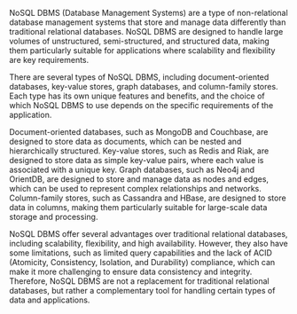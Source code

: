 NoSQL DBMS (Database Management Systems) are a type of non-relational database management systems that store and manage data differently than traditional relational databases. NoSQL DBMS are designed to handle large volumes of unstructured, semi-structured, and structured data, making them particularly suitable for applications where scalability and flexibility are key requirements.

There are several types of NoSQL DBMS, including document-oriented databases, key-value stores, graph databases, and column-family stores. Each type has its own unique features and benefits, and the choice of which NoSQL DBMS to use depends on the specific requirements of the application.

Document-oriented databases, such as MongoDB and Couchbase, are designed to store data as documents, which can be nested and hierarchically structured. Key-value stores, such as Redis and Riak, are designed to store data as simple key-value pairs, where each value is associated with a unique key. Graph databases, such as Neo4j and OrientDB, are designed to store and manage data as nodes and edges, which can be used to represent complex relationships and networks. Column-family stores, such as Cassandra and HBase, are designed to store data in columns, making them particularly suitable for large-scale data storage and processing.

NoSQL DBMS offer several advantages over traditional relational databases, including scalability, flexibility, and high availability. However, they also have some limitations, such as limited query capabilities and the lack of ACID (Atomicity, Consistency, Isolation, and Durability) compliance, which can make it more challenging to ensure data consistency and integrity. Therefore, NoSQL DBMS are not a replacement for traditional relational databases, but rather a complementary tool for handling certain types of data and applications.